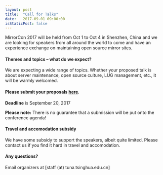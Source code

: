 ```yaml
---
layout: post
title:  "Call for Talks"
date:   2017-09-01 09:00:00
isStaticPost: false
---
```

MirrorCon 2017 will be held from Oct 1 to Oct 4 in Shenzhen, China and we are looking for speakers from all around the world to come and have an experience exchange on maintaining open source mirror sites.

#### Themes and topics – what do we expect?
We are expecting a wide range of topics. Whether your proposed talk is about server maintenance, open source culture, LUG management, etc., it will be warmly welcomed.

#### Please submit your proposals [here](https://goo.gl/forms/8XHC89QzZbJWkcfF3).
__Deadline__ is September 20, 2017

__Please note:__ There is no guarantee that a submission will be put onto the conference agenda!<br/>

#### Travel and accomodation subsidy
We have some subsidy to support the speakers, albeit quite limited. Please contact us if you find it hard in travel and accomodation.

#### Any questions?
Email organizers at [staff (at) tuna.tsinghua.edu.cn]

